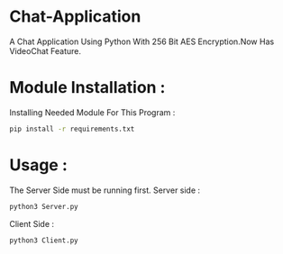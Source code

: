 # Chat-Application
A Chat Application Using Python With 256 Bit AES Encryption.Now Has VideoChat Feature.

# Module Installation :

Installing Needed Module For This Program :
```bash
pip install -r requirements.txt
```
# Usage :
The Server Side must be running first.
Server side :
```bash
python3 Server.py
```
Client Side : 
```bash
python3 Client.py
```